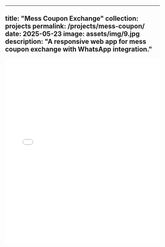 <!-- ---
title: "Mess Coupon Exchange"
collection: projects
permalink: /projects/mess-coupon/
date: 2025-05-23
image: assets/img/9.jpg
description: "A responsive web app for mess coupon exchange with WhatsApp integration."
---

<iframe src="/assets/projects/mess-coupon/index.html" width="100%" height="600px" frameborder="0"></iframe> -->
---
title: "Mess Coupon Exchange"
collection: projects
permalink: /projects/mess-coupon/
date: 2025-05-23
image: assets/img/9.jpg
description: "A responsive web app for mess coupon exchange with WhatsApp integration."
---

<iframe src="/mess-coupon/" width="100%" height="600px" frameborder="0" loading="lazy"></iframe>

